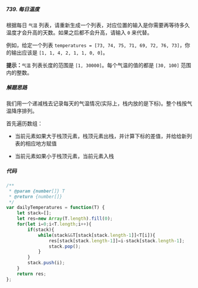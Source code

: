 ##### 739. 每日温度

根据每日 `气温` 列表，请重新生成一个列表，对应位置的输入是你需要再等待多久温度才会升高的天数。如果之后都不会升高，请输入 `0` 来代替。

例如，给定一个列表 `temperatures = [73, 74, 75, 71, 69, 72, 76, 73]`，你的输出应该是 `[1, 1, 4, 2, 1, 1, 0, 0]`。

**提示：**`气温` 列表长度的范围是 `[1, 30000]`。每个气温的值的都是 `[30, 100]` 范围内的整数。



##### 解题思路

我们用一个递减栈去记录每天的气温情况(实际上，栈内放的是下标)。整个栈按气温降序排列。

首先遍历数组：

* 当前元素如果大于栈顶元素，栈顶元素出栈，并计算下标的差值，并给给新列表的相应地方赋值

* 当前元素如果小于栈顶元素，当前元素入栈

  

##### 代码

```javascript
/**
 * @param {number[]} T
 * @return {number[]}
 */
var dailyTemperatures = function(T) {
    let stack=[];
    let res=new Array(T.length).fill(0);
    for(let i=0;i<T.length;i++){
        if(stack){
            while(stack&&T[stack[stack.length-1]]<T[i]){
                res[stack[stack.length-1]]=i-stack[stack.length-1];
                stack.pop();
            }
        }
        stack.push(i);
    }
    return res;
};
```
